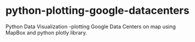 # python-plotting-google-datacenters
Python Data Visualization -plotting Google Data Centers on map using MapBox and python plotly library.
